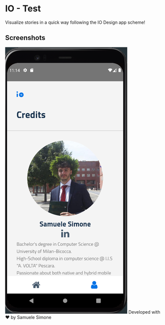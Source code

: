 # IO - Test

Visualize stories in a quick way following the IO Design app scheme!

## Screenshots
![Credits](https://github.com/samuelesimone/IO-Test/blob/main/src/assets/images/CreditsIO.PNG)
Developed with ❤ by Samuele Simone
